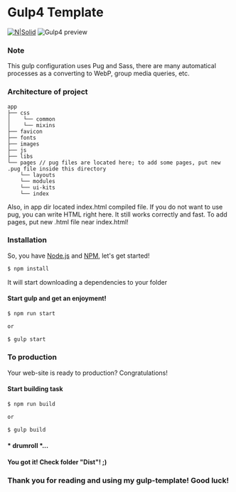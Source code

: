 # Gulp4 Template
[![N|Solid](https://i.postimg.cc/6Qnkq1Qp/whimelan.png)](https://github.com/whimelan)
![Gulp4 preview](https://i.postimg.cc/pdjg1r0T/repo.png)

### Note
This gulp configuration uses Pug and Sass, there are many automatical processes as a converting to WebP, group media queries, etc.

### Architecture of project
```
app
├── css
│    └── common
│    └── mixins
├── favicon
├── fonts
├── images
├── js
├── libs
└── pages // pug files are located here; to add some pages, put new .pug file inside this directory
    └── layouts
    └── modules
    └── ui-kits
    └── index
```
Also, in app dir located index.html compiled file. If you do not want to use pug, you can write HTML right here. It still works correctly and fast. To add pages, put new .html file near index.html!
### Installation
So, you have [Node.js](https://nodejs.org/) and [NPM](https://www.npmjs.com), let's get started!
```sh
$ npm install
```
It will start downloading a dependencies to your folder

#### Start gulp and get an enjoyment!

```sh
$ npm run start

or

$ gulp start
```


### To production
Your web-site is ready to production? Congratulations!

#### Start building task
```sh
$ npm run build

or

$ gulp build
```

#### * drumroll *...

#### You got it! Check folder **"Dist"**! ;)

### Thank you for reading and using my gulp-template! Good luck!
